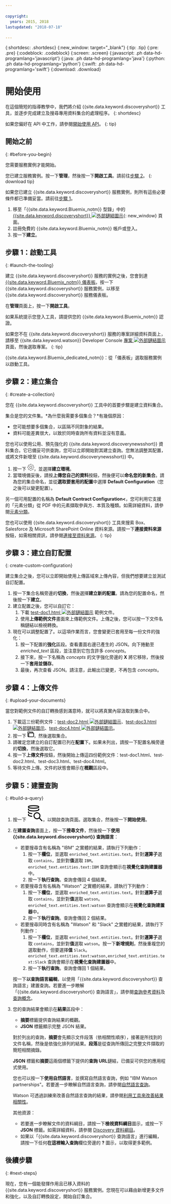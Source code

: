 ```yaml
---

copyright:
  years: 2015, 2018
lastupdated: "2018-07-18"

---
```


{:shortdesc: .shortdesc}
{:new_window: target="_blank"}
{:tip: .tip}
{:pre: .pre}
{:codeblock: .codeblock}
{:screen: .screen}
{:javascript: .ph data-hd-programlang='javascript'}
{:java: .ph data-hd-programlang='java'}
{:python: .ph data-hd-programlang='python'}
{:swift: .ph data-hd-programlang='swift'}
{:download: .download}

# 開始使用

在這個簡短的指導教學中，我們將介紹 {{site.data.keyword.discoveryshort}} 工具，並逐步完成建立及搜尋專用資料集合的處理程序。
{: shortdesc}

如果您偏好在 API 中工作，請參閱[開始使用 API](/docs/services/discovery/getting-started.html)。
{: tip}

## 開始之前
{: #before-you-begin}

您需要服務實例才能開始。

<!-- Remove the text marked `download` after there's no g-s tab in the catalog dashboard -->


您已建立服務實例。按一下**管理**，然後按一下**開啟工具**。請前往[步驟 2](/docs/services/discovery/getting-started-tooling.html#create-a-collection)。
{: download tip}

如果您已建立 {{site.data.keyword.discoveryshort}} 服務實例，則所有這些必要條件都已準備妥當。請前往[步驟 1](/docs/services/discovery/getting-started-tool.html#launch-the-tooling)。

1.  移至「{{site.data.keyword.Bluemix_notm}} 型錄」中的 [{{site.data.keyword.discoveryshort}} ![外部鏈結圖示](../../icons/launch-glyph.svg "外部鏈結圖示")](https://console.{DomainName}/catalog/services/discovery){: new_window} 頁面。
1.  註冊免費的 {{site.data.keyword.Bluemix_notm}} 帳戶或登入。
1.  按一下**建立**。


## 步驟 1：啟動工具
{: #launch-the-tooling}

建立 {{site.data.keyword.discoveryshort}} 服務的實例之後，您會到達 [{{site.data.keyword.Bluemix_notm}} 儀表板](https://console.{DomainName}/dashboard)。按一下 {{site.data.keyword.discoveryshort}} 服務實例，以移至 {{site.data.keyword.discoveryshort}} 服務儀表板。

在**管理**頁面上，按一下**開啟工具**。

<!-- To do: Add screenshot for developer console -->

如果系統提示您登入工具，請提供您的 {{site.data.keyword.Bluemix_notm}} 認證。

如果您不在 {{site.data.keyword.discoveryshort}} 服務的專案詳細資料頁面上，請移至 {{site.data.keyword.watson}} Developer Console [專案 ![外部鏈結圖示](../../icons/launch-glyph.svg "外部鏈結圖示")](https://console.{DomainName}/developer/watson/projects) 頁面，然後選取專案。
{: tip}

<!-- Remove this text after dedicated instances have the Developer Console: begin -->

{{site.data.keyword.Bluemix_dedicated_notm}}：從「儀表板」選取服務實例以啟動工具。

<!-- Remove this text after dedicated instances have the Developer Console: end -->

## 步驟 2：建立集合
{: #create-a-collection}

您在 {{site.data.keyword.discoveryshort}} 工具中的首要步驟是建立資料集合。

集合是您的文件集。*為什麼我需要多個集合？*有幾個原因：

- 您可能想要多個集合，以區隔不同對象的結果。
- 資料可能差異很大，以致於同時查詢所有資料並沒有意義。

您也可以使用公用、預先強化的 {{site.data.keyword.discoverynewsshort}} 資料集合。它已備妥可供查詢，您可以立即開始對其建立查詢。您無法調整其配置，或將文件新增至 {{site.data.keyword.discoverynewsshort}} 中。

1.  按一下 ![齒輪](images/icon_settings.png)<!-- {width="20" height="20" style="padding-left:5px;padding-right:5px;"} -->，並選擇**建立環境**。
1.  當環境備妥後，請按**上傳您自己的資料**按鈕，然後便可以**命名您的新集合**。請為您的集合命名，並從**選取要套用的配置**中選擇 **Default Configuration**（您之後可以變更配置）。

另一個可用配置的名稱為 **Default Contract Configuration<**，您可利用它支援的「元素分類」從 PDF 中的元素擷取參與方、本質及種類。如需詳細資料，請參閱[元素分類](/docs/services/discovery/element-classification.html#element-collection)。

您也可以使用 {{site.data.keyword.discoveryshort}} 工具來搜索 Box、Salesforce 及 Microsoft SharePoint Online 資料來源。請按一下**連接資料來源**按鈕，如需相關資訊，請參閱[連接至資料來源](/docs/services/discovery/connect.html)。
{: tip}

## 步驟 3：建立自訂配置
{: create-custom-configuration}

建立集合之後，您可以立即開始使用上傳區域來上傳內容，但我們想要建立並測試自訂配置。

1.  按一下集合名稱旁邊的**切換**，然後選擇**建立新的配置**。請為您的配置命名，然後按一下**建立**。
1.  建立配置之後，您可以自訂它：
    1.  下載 <a target="_blank" href="https://watson-developer-cloud.github.io/doc-tutorial-downloads/discovery/test-doc1.html" download>test-doc1.html <img src="../../icons/launch-glyph.svg" alt="外部鏈結圖示" title="外部鏈結圖示" class="style-scope doc-content"></a> 範例文件。
    1.  使用**上傳範例文件**畫面來上傳範例文件。上傳之後，您可以按一下文件名稱鏈結以檢視轉換。
1.  現在可以調整配置了。以這項作業而言，您會變更已套用至每一份文件的強化：
    1.  按一下配置的**強化**區段。查看畫面右邊已產生的 JSON。向下捲動至 *enriched_text* 區段，並注意到它包含許多 *concepts*。
    1.  接下來，按一下名稱為 *concepts* 的文字強化旁邊的 **X** 將它移除，然後按一下**套用並儲存**。
    1.  最後，再次查看 JSON。請注意，此輸出已變更，不再包含 *concepts*。

## 步驟 4：上傳文件
{: #upload-your-documents}

當您對範例文件的自訂轉換感到滿意時，就可以將真實內容汲取到集合中。

1. 下載這三份範例文件：<a target="_blank" href="https://watson-developer-cloud.github.io/doc-tutorial-downloads/discovery/test-doc2.html" download>test-doc2.html <img src="../../icons/launch-glyph.svg" alt="外部鏈結圖示" title="外部鏈結圖示" class="style-scope doc-content"></a>、<a target="_blank" href="https://watson-developer-cloud.github.io/doc-tutorial-downloads/discovery/test-doc3.html" download>test-doc3.html <img src="../../icons/launch-glyph.svg" alt="外部鏈結圖示" title="外部鏈結圖示" class="style-scope doc-content"></a>、<a target="_blank" href="https://watson-developer-cloud.github.io/doc-tutorial-downloads/discovery/test-doc4.html" download>test-doc4.html <img src="../../icons/launch-glyph.svg" alt="外部鏈結圖示" title="外部鏈結圖示" class="style-scope doc-content"></a>。
1.  按一下 ![「檔案」圖示](images/icon_yourData.png)<!-- {width="20" height="20" style="padding-left:5px;padding-right:5px;"} -->，然後選取集合。
1.  請確定您建立的自訂配置已列在**配置**下。如果未列出，請按一下配置名稱旁邊的**切換**，然後選取它。
1.  按一下**上傳文件**按鈕，然後開始上傳這四份範例文件：test-doc1.html、test-doc2.html、test-doc3.html、test-doc4.html。
1.  等待文件上傳。文件的狀態會顯示在**概觀**區段中。

## 步驟 5：建置查詢
{: #build-a-query}

1.  按一下 ![「查詢」圖示](images/search_icon.svg)<!-- {width="20" height="20" style="padding-left:5px;padding-right:5px;"} -->，以開啟查詢頁面。選取集合，然後按一下**開始使用**。
1.  在**建置查詢**畫面上，按一下**搜尋文件**，然後按一下**使用 {{site.data.keyword.discoveryshort}} 查詢語言**：
    - 若要搜尋含有名稱為 "IBM" 之實體的結果，請執行下列動作：
        1.  按一下**欄位**，並選取 `enriched_text.entities.text`。針對**運算子**選取 `contains`，並針對**值**選取 `IBM`。`enriched_text.entities.text:IBM` 查詢會顯示在**視覺化查詢建置器**中。
        1.  按一下**執行查詢**。查詢會傳回 4 個結果。
    - 若要搜尋含有名稱為 "Watson" 之實體的結果，請執行下列動作：
        1.  按一下**欄位**，並選取 `enriched_text.entities.text`。針對**運算子**選取 `contains`，並針對**值**選取 `watson`。`enriched_text.entities.text:watson` 查詢會顯示在**視覺化查詢建置器**中。
        1.  按一下**執行查詢**。查詢會傳回 2 個結果。
    - 若要搜尋同時含有名稱為 "Watson" 和 "Slack" 之實體的結果，請執行下列動作：
        1.  按一下**欄位**，並選取 `enriched_text.entities.text`。針對**運算子**選取 `contains`，並針對**值**選取 `watson`。按一下**新增規則**，然後重複您的選取動作，但要選擇**值** `Slack`。`enriched_text.entities.text:watson,enriched_text.entities.text:Slack` 查詢會顯示在**視覺化查詢建置器**中。
        1.  按一下**執行查詢**。查詢會傳回 1 個結果。

    按一下**以查詢語言編輯**，以使用「{{site.data.keyword.discoveryshort}} 查詢語言」建置查詢。若要進一步瞭解「{{site.data.keyword.discoveryshort}} 查詢語言」，請參閱[查詢參考資料](/docs/services/discovery/query-reference.html)及[查詢概念](/docs/services/discovery/using.html)。
1.  您的查詢結果會顯示在**結果**區段中：
    - **摘要**標籤提供查詢結果的概觀。
    - **JSON** 標籤顯示完整 JSON 結果。

    對於列出的查詢，**摘要**會先顯示文件段落（依相關性順序），接著是所找到的文件名稱，然後是依強化排列的結果。**段落**是從查詢所傳回之完整文件擷取的簡短相關摘錄。

    **JSON** 標籤和**摘要**這兩個標籤下提供的**查詢 URL**鏈結，已備妥可供您的應用程式使用。

    您也可以按一下**使用自然語言**，並撰寫自然語言查詢，例如 "IBM Watson partnerships"。若要進一步瞭解自然語言查詢，請參閱[自然語言查詢](/docs/services/discovery/query-parameters.html#nlq)。

    Watson 可透過訓練來改善自然語言查詢的結果，請參閱[利用工具來改善結果相關性](/docs/services/discovery/train-tooling.html)。

    其他資源：
    - 若要進一步瞭解文件的資料綱目，請按一下**檢視資料綱目**圖示，或按一下 **JSON** 標籤。如需詳細資料，請參閱 [Discovery 資料綱目](/docs/services/discovery/using.html#discovery-schema)。
    - 如果以「{{site.data.keyword.discoveryshort}} 查詢語言」進行編輯，請按一下任何**在這裡輸入查詢**欄位旁邊的 **?** 圖示，以取得更多範例。

## 後續步驟
{: #next-steps}

現在，您有一個能發揮作用且已移入資料的 {{site.data.keyword.discoveryshort}} 服務實例。您現在可以藉由新增更多文件和強化，以及自訂轉換設定，開始自訂集合。
